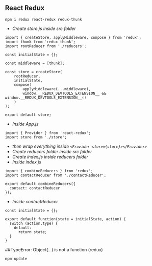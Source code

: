 ## React Redux

```
npm i redux react-redux redux-thunk
```

- *Create store.js inside src folder*

```
import { createStore, applyMiddleware, compose } from 'redux';
import thunk from 'redux-thunk';
import rootReducer from './reducers';

const initialState = {};

const middleware = [thunk];

const store = createStore(
    rootReducer,
    initialState,
    compose(
        applyMiddleware(...middleware),
        window.__REDUX_DEVTOOLS_EXTENSION__ && window.__REDUX_DEVTOOLS_EXTENSION__()
    )
);

export default store;

```

- *Inside App.js*

```
import { Provider } from 'react-redux';
import store from './store';
```
- *then wrap everything inside `<Provider store={store}></Provider>`*
- *Create reducers folder inside src folder*
- *Create index.js inside reducers folder*
- *Inside index.js*

```
import { combineReducers } from 'redux';
import contactReducer from './contactReducer';

export default combineReducers({
  contact: contactReducer
});
```

- *Inside contactReducer*

```
const initialState = {};

export default function(state = initialState, action) {
  switch (action.type) {
    default:
      return state;
  }
}

```

##TypeError: Object(…) is not a function (redux)

```
npm update
```
